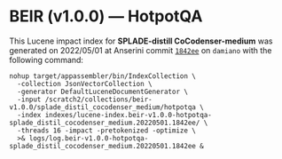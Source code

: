 # BEIR (v1.0.0) — HotpotQA

This Lucene impact index for **SPLADE-distill CoCodenser-medium** was generated on 2022/05/01 at Anserini commit [`1842ee`](https://github.com/castorini/anserini/commit/1842eeffcbf4d18698d401b1c5a4b1c868f32fc6) on `damiano` with the following command:

```
nohup target/appassembler/bin/IndexCollection \
  -collection JsonVectorCollection \
  -generator DefaultLuceneDocumentGenerator \
  -input /scratch2/collections/beir-v1.0.0/splade_distil_cocodenser_medium/hotpotqa \
  -index indexes/lucene-index.beir-v1.0.0-hotpotqa-splade_distil_cocodenser_medium.20220501.1842ee/ \
  -threads 16 -impact -pretokenized -optimize \
  >& logs/log.beir-v1.0.0-hotpotqa-splade_distil_cocodenser_medium.20220501.1842ee &
```
